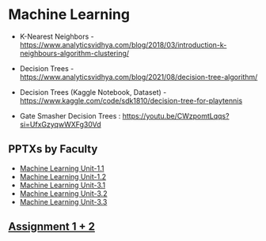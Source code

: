 # Machine Learning

- K-Nearest Neighbors - <https://www.analyticsvidhya.com/blog/2018/03/introduction-k-neighbours-algorithm-clustering/>

- Decision Trees - <https://www.analyticsvidhya.com/blog/2021/08/decision-tree-algorithm/>
- Decision Trees (Kaggle Notebook, Dataset) - <https://www.kaggle.com/code/sdk1810/decision-tree-for-playtennis>

- Gate Smasher Decision Trees : <https://youtu.be/CWzpomtLqqs?si=UfxGzyqwWXFg30Vd>

## PPTXs by Faculty

- [Machine Learning Unit-1.1](./Machine%20Learning%20Unit-1.1.pptx)
- [Machine Learning Unit-1.2](./Machine%20Learning%20Unit-1.2.pptx)
- [Machine Learning Unit-3.1](./Machine%20Learning%20Unit-3.1.pptx)
- [Machine Learning Unit-3.2](./Machine%20Learning%20Unit-3.2.pptx)
- [Machine Learning Unit-3.3](./Machine%20Learning%20Unit-3.3.pptx)

## [Assignment 1 + 2](./Assignment%20Answers)
